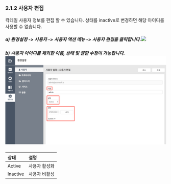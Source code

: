 ### 2.1.2 사용자 편집

칵테일 사용자 정보를 편집 할 수 있습니다. 상태를 inactive로 변경하면 해당 아이디를 사용할 수 없습니다.

##### a\) 환경설정 -&gt; 사용자 -&gt; 사용자 액션 메뉴 -&gt; 사용자 편집을 클릭합니다.![](/assets/사용자편집수정.png)

##### b\) 사용자 아이디를 제외한 이름, 상태 및 권한 수정이 가능합니다.![](/assets/사용자편집2.png)

| 상태 | **설명** |
| :--- | :--- |
| Active | 사용자 활성화  |
| Inactive | 사용자 비활성 |




